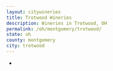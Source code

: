 ```yaml
---
layout: citywineries
title: Trotwood Wineries
description: Wineries in Trotwood, OH
permalink: /oh/montgomery/trotwood/
state: oh
county: montgomery
city: trotwood
---
```

-
